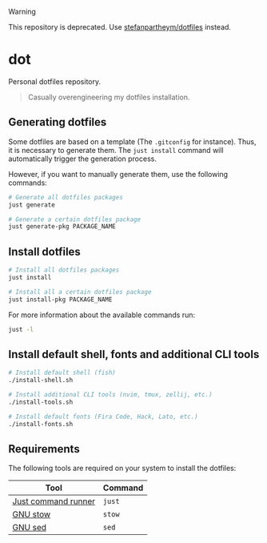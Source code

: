 > [!WARNING]
> This repository is deprecated. Use [stefanpartheym/dotfiles](https://github.com/stefanpartheym/dotfiles) instead.

# dot

Personal dotfiles repository.

> Casually overengineering my dotfiles installation.

## Generating dotfiles

Some dotfiles are based on a template (The `.gitconfig` for instance). Thus, it is necessary to generate them. The `just install` command will automatically trigger the generation process.

However, if you want to manually generate them, use the following commands:

```sh
# Generate all dotfiles packages
just generate

# Generate a certain dotfiles package
just generate-pkg PACKAGE_NAME
```

## Install dotfiles

```sh
# Install all dotfiles packages
just install

# Install all a certain dotfiles package
just install-pkg PACKAGE_NAME
```

For more information about the available commands run:

```sh
just -l
```

## Install default shell, fonts and additional CLI tools

```sh
# Install default shell (fish)
./install-shell.sh

# Install additional CLI tools (nvim, tmux, zellij, etc.)
./install-tools.sh

# Install default fonts (Fira Code, Hack, Lato, etc.)
./install-fonts.sh
```

## Requirements

The following tools are required on your system to install the dotfiles:

| Tool                                                 | Command |
| ---------------------------------------------------- | ------- |
| [Just command runner](https://github.com/casey/just) | `just`  |
| [GNU stow](https://www.gnu.org/software/stow/)       | `stow`  |
| [GNU sed](https://www.gnu.org/software/sed/)         | `sed`   |
